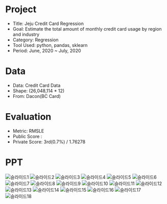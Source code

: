 # Project
- Title: Jeju Credit Card Regression
- Goal: Estimate the total amount of monthly credit card usage by region and industry
- Category: Regression
- Tool Used: python, pandas, sklearn
- Period: June, 2020 ~ July, 2020

# Data
- Data: Credit Card Data
- Shape: (26,048,114 * 12)
- From: Dacon(BC Card)

# Evaluation
- Metric: RMSLE
- Public Score : 
- Private Score: 3rd(0.7%) / 1.76278

# PPT
![슬라이드1](https://user-images.githubusercontent.com/52409420/131451479-99e5d3c8-4b7e-4021-b61f-16044c90718c.PNG)
![슬라이드2](https://user-images.githubusercontent.com/52409420/131451487-f4fd7cd2-a3bd-4d9f-8dc1-e695bd6a12cc.PNG)
![슬라이드3](https://user-images.githubusercontent.com/52409420/131451488-5bf1dffc-11c3-4415-9e24-a38cae8f271c.PNG)
![슬라이드4](https://user-images.githubusercontent.com/52409420/131451491-17a16938-3a0f-416a-9c78-f90a7628b97b.PNG)
![슬라이드5](https://user-images.githubusercontent.com/52409420/131451493-7f545ae3-5c09-4c8c-8068-6fd37be6261b.PNG)
![슬라이드6](https://user-images.githubusercontent.com/52409420/131451494-35203890-dfe4-481a-a716-2578004f70f9.PNG)
![슬라이드7](https://user-images.githubusercontent.com/52409420/131451498-0847cf7d-fa20-4285-a521-50f7c5046ddc.PNG)
![슬라이드8](https://user-images.githubusercontent.com/52409420/131451501-385d4c90-3e4e-44b2-b992-c64d428b8d0d.PNG)
![슬라이드9](https://user-images.githubusercontent.com/52409420/131451503-0b5fede6-fdfa-40ec-b380-adb751d0e17e.PNG)
![슬라이드10](https://user-images.githubusercontent.com/52409420/131451505-3e6472df-ed40-444b-8a35-b2fe5c083492.PNG)
![슬라이드11](https://user-images.githubusercontent.com/52409420/131451507-d8f54714-417e-4d00-b59d-e7402f2c7ef9.PNG)
![슬라이드12](https://user-images.githubusercontent.com/52409420/131451508-8d5476e2-c2a0-44f6-8331-5c46be2ac820.PNG)
![슬라이드13](https://user-images.githubusercontent.com/52409420/131451509-d715b13e-bae3-4c26-b948-6c84a7aba97a.PNG)
![슬라이드14](https://user-images.githubusercontent.com/52409420/131451513-54958f7c-b928-4bac-9fcc-ff799f270995.PNG)
![슬라이드15](https://user-images.githubusercontent.com/52409420/131451514-84132ac1-ca09-4557-ad0e-78d47057aac6.PNG)
![슬라이드16](https://user-images.githubusercontent.com/52409420/131451516-f024eb41-0d9b-4e95-9656-37de1729d18b.PNG)
![슬라이드17](https://user-images.githubusercontent.com/52409420/131451519-bdb8ac32-6bb4-49b3-97a4-625f9031f1db.PNG)
![슬라이드18](https://user-images.githubusercontent.com/52409420/131451523-0d4bed6c-3bac-4ad8-a433-fe7874e9d84a.PNG)
